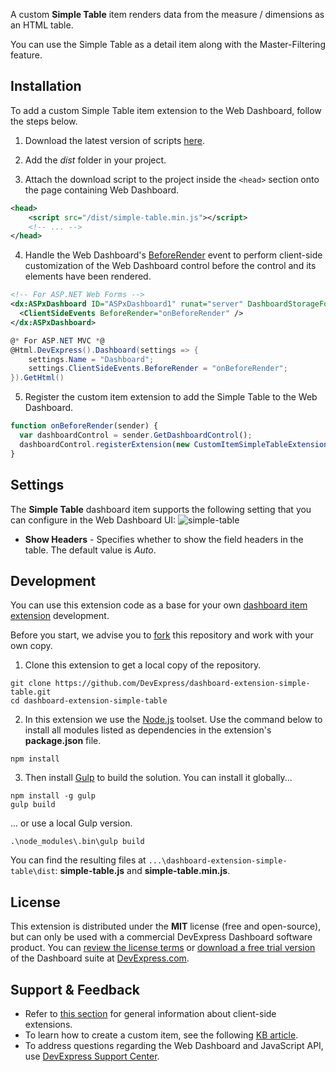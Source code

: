 A custom **Simple Table** item renders data from the measure / dimensions as an HTML table. 

You can use the Simple Table as a detail item along with the Master-Filtering feature.

## Installation

To add a custom Simple Table item extension to the Web Dashboard, follow the steps below.

1. Download the latest version of scripts [here](https://github.com/DevExpress/dashboard-extension-simple-table/releases).

2. Add the *dist* folder in your project.

3. Attach the download script to the project inside the `<head>` section onto the page containing Web Dashboard.
```xml
<head>
    <script src="/dist/simple-table.min.js"></script>
    <!-- ... -->
</head>
```

4. Handle the Web Dashboard's [BeforeRender](https://documentation.devexpress.com/#Dashboard/DevExpressDashboardWebScriptsASPxClientDashboard_BeforeRendertopic) event to perform client-side customization of the Web Dashboard control before the control and its elements have been rendered.
```xml
<!-- For ASP.NET Web Forms -->
<dx:ASPxDashboard ID="ASPxDashboard1" runat="server" DashboardStorageFolder="~/App_Data/Dashboards">
  <ClientSideEvents BeforeRender="onBeforeRender" />
</dx:ASPxDashboard>
```
```C#
@* For ASP.NET MVC *@
@Html.DevExpress().Dashboard(settings => {
    settings.Name = "Dashboard";
    settings.ClientSideEvents.BeforeRender = "onBeforeRender";
}).GetHtml()
```

5. Register the custom item extension to add the Simple Table to the Web Dashboard.

```javascript
function onBeforeRender(sender) {
  var dashboardControl = sender.GetDashboardControl();
  dashboardControl.registerExtension(new CustomItemSimpleTableExtension(dashboardControl));
}
```


## Settings
The **Simple Table** dashboard item supports the following setting that you can configure in the Web Dashboard UI:
![simple-table](https://user-images.githubusercontent.com/17986517/27799896-b378f8c2-601f-11e7-9ba5-c1add5118291.png)

* **Show Headers** - Specifies whether to show the field headers in the table. The default value is *Auto*.

## Development 

You can use this extension code as a base for your own [dashboard item extension](https://documentation.devexpress.com/#Dashboard/CustomDocument117546) development. 

Before you start, we advise you to [fork](https://help.github.com/articles/fork-a-repo/) this repository and work with your own copy.

1. Clone this extension to get a local copy of the repository.
```Batchfile
git clone https://github.com/DevExpress/dashboard-extension-simple-table.git
cd dashboard-extension-simple-table
```

2. In this extension we use the [Node.js](https://nodejs.org/en/about/) toolset. Use the command below to install all modules listed as dependencies in the extension's **package.json** file.
```Batchfile
npm install
```

3. Then install [Gulp](http://gulpjs.com) to build the solution. You can install it globally...
```Batchfile
npm install -g gulp
gulp build
```

... or use a local Gulp version.
```Batchfile
.\node_modules\.bin\gulp build
```

You can find the resulting files at ```...\dashboard-extension-simple-table\dist```:
**simple-table.js** and **simple-table.min.js**.


## License

This extension is distributed under the **MIT** license (free and open-source), but can only be used with a commercial DevExpress Dashboard software product. You can [review the license terms](https://www.devexpress.com/Support/EULAs/NetComponents.xml) or [download a free trial version](https://go.devexpress.com/DevExpressDownload_UniversalTrial.aspx) of the Dashboard suite at [DevExpress.com](https://www.devexpress.com).

## Support & Feedback

* Refer to [this section](https://documentation.devexpress.com/#Dashboard/CustomDocument117232) for general information about client-side extensions.
* To learn how to create a custom item, see the following [KB article](https://www.devexpress.com/Support/Center/Question/Details/T491984).
* To address questions regarding the Web Dashboard and JavaScript API, use [DevExpress Support Center](https://www.devexpress.com/Support/Center).

